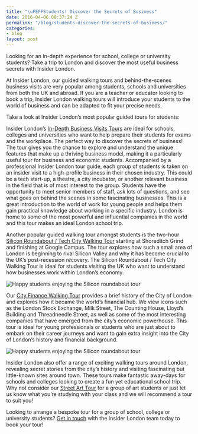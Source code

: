 ```yaml
---
title: "\uFEFFStudents! Discover the Secrets of Business"
date: 2016-04-06 08:37:24 Z
permalink: "/blog/students-discover-the-secrets-of-business/"
categories:
- blog
layout: post
---
```


Looking for an in-depth experience for school, college or university students? Take a trip to London and discover the most useful business secrets with Insider London.

At Insider London, our guided walking tours and behind-the-scenes business visits are very popular among students, schools and universities from both the UK and abroad. If you are a teacher or educator looking to book a trip, Insider London walking tours will introduce your students to the world of business and can be adapted to fit your precise needs.

Take a look at Insider London’s most popular guided tours for students:

Insider London’s [In-Depth Business Visits Tours](/tours/in-depth-business-tour/) are ideal for schools, colleges and universities who want to help prepare their students for exams and the workplace. The perfect way to discover the secrets of business! The tour gives you the chance to explore and understand the unique features that make up a thriving business model, making it a particularly useful tour for business and economic students. Accompanied by a professional Insider London tour guide, each group of students is taken on an insider visit to a high-profile business in their chosen industry. This could be a tech start-up, a theatre, a city incubator, or another relevant business in the field that is of most interest to the group. Students have the opportunity to meet senior members of staff, ask lots of questions, and see what goes on behind the scenes in some fascinating businesses. This is a great introduction to the world of work for young people and helps them gain practical knowledge about working in a specific industry. London is home to some of the most powerful and influential companies in the world and this tour makes an ideal London school trip.

Another popular guided walking tour amongst students is the two-hour [Silicon Roundabout / Tech City Walking Tour](/tours/silicon-roundabout-and-tech-city-tour/) starting at Shoreditch Grind and finishing at Google Campus. The tour explores how such a small area of London is beginning to rival Silicon Valley and why it has become crucial to the UK’s post-recession recovery. The Silicon Roundabout / Tech City Walking Tour is ideal for students visiting the UK who want to understand how businesses work within London’s economy.

<p><img src="{{ site.baseurl }}/images/silicon-roundabout-tour-1-770x562.JPG" alt="Happy students enjoying the Silicon roundabout tour" /></p>

Our [City Finance Walking Tour](/tours/london-finance-walking-tour/) provides a brief history of the City of London and explores how it became the world’s financial hub. We view icons such as the London Stock Exchange, Milk Street, The Counting House, Lloyd’s Building and Threadneedle Street, as well as some of the most interesting companies that have emerged from the city’s economic powerhouse. This tour is ideal for young professionals or students who are just about to embark on their career journeys and want to gain extra insight into the City of London’s history and financial background.

<p><img src="{{ site.baseurl }}/images/arjun-talk-3-770x578.JPG" alt="Happy students enjoying the Silicon roundabout tour" /></p>

Insider London also offer a range of exciting walking tours around London, revealing secret stories from the city’s history and visiting fascinating but little-known sites around town. These tours make fantastic away-days for schools and colleges looking to create a fun yet educational school trip. Why not consider our [Street Art Tour](/tours/street-art-tour-london) for a group of art students or just let us know what you’re studying with your class and we will recommend a tour to suit you!

Looking to arrange a bespoke tour for a group of school, college or university students? [Get in touch](/contact-us/) with the Insider London team today to book your tour!
